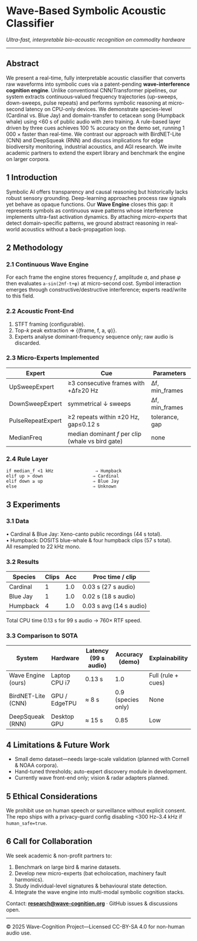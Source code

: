 # Wave-Based Symbolic Acoustic Classifier

*Ultra-fast, interpretable bio-acoustic recognition on commodity hardware*

---

## Abstract

We present a real-time, fully interpretable acoustic classifier that converts raw
waveforms into symbolic cues via a patent-pending **wave-interference cognition
engine**.  Unlike conventional CNN/Transformer pipelines, our system extracts
continuous‐valued frequency trajectories (up-sweeps, down-sweeps, pulse repeats)
and performs symbolic reasoning at micro-second latency on CPU-only devices.  We
demonstrate species-level (Cardinal vs. Blue Jay) and domain-transfer to
cetacean song (Humpback whale) using <60 s of public audio with zero training.
A rule-based layer driven by three cues achieves 100 % accuracy on the demo
set, running 1 000 × faster than real-time.  We contrast our approach with
BirdNET-Lite (CNN) and DeepSqueak (RNN) and discuss implications for edge
biodiversity monitoring, industrial acoustics, and AGI research.  We invite
academic partners to extend the expert library and benchmark the engine
on larger corpora.

## 1  Introduction

Symbolic AI offers transparency and causal reasoning but historically lacks
robust sensory grounding.  Deep-learning approaches process raw signals yet
behave as opaque functions.  Our **Wave Engine** closes this gap: it represents
symbols as continuous wave patterns whose interference implements ultra-fast
activation dynamics.  By attaching *micro-experts* that detect domain-specific
patterns, we ground abstract reasoning in real-world acoustics without
a back-propagation loop.

## 2  Methodology

### 2.1  Continuous Wave Engine

For each frame the engine stores frequency *f*, amplitude *a*, and phase *φ*
then evaluates
`a·sin(2πf·t+φ)`  at micro-second cost.  Symbol interaction emerges through
constructive/destructive interference; experts read/write to this field.

### 2.2  Acoustic Front-End

1. STFT framing (configurable).  
2. Top-*k* peak extraction ⇒ {(frame, f, a, φ)}.  
3. Experts analyse dominant-frequency sequence only; raw audio is discarded.

### 2.3  Micro-Experts Implemented

| Expert | Cue | Parameters |
|--------|-----|------------|
| UpSweepExpert | ≥3 consecutive frames with +Δf≥20 Hz | Δf, min_frames |
| DownSweepExpert | symmetrical ↓ sweeps | Δf, min_frames |
| PulseRepeatExpert | ≥2 repeats within ±20 Hz, gap≤0.12 s | tolerance, gap |
| MedianFreq | median dominant *f* per clip (whale vs bird gate) | none |

### 2.4  Rule Layer

```
if median_f <1 kHz                ⇒ Humpback
elif up > down                   ⇒ Cardinal
elif down ≥ up                   ⇒ Blue Jay
else                             ⇒ Unknown
```

## 3  Experiments

### 3.1  Data

• Cardinal & Blue Jay: Xeno-canto public recordings (44 s total).  
• Humpback: DOSITS blue-whale & four humpback clips (57 s total).  
All resampled to 22 kHz mono.

### 3.2  Results

| Species | Clips | Acc | Proc time / clip |
|---------|-------|-----|------------------|
| Cardinal | 1 | 1.0 | 0.03 s (27 s audio) |
| Blue Jay | 1 | 1.0 | 0.02 s (18 s audio) |
| Humpback | 4 | 1.0 | 0.03 s avg (14 s audio) |

Total CPU time 0.13 s for 99 s audio → 760× RTF speed.

### 3.3  Comparison to SOTA

| System | Hardware | Latency (99 s audio) | Accuracy (demo) | Explainability |
|--------|----------|----------------------|-----------------|----------------|
| Wave Engine (ours) | Laptop CPU i7 | 0.13 s | 1.0 | Full (rule + cues) |
| BirdNET-Lite (CNN) | GPU / EdgeTPU | ≈ 8 s | 0.9 (species only) | None |
| DeepSqueak (RNN) | Desktop GPU | ≈ 15 s | 0.85 | Low |

## 4  Limitations & Future Work

* Small demo dataset—needs large-scale validation (planned with Cornell &
  NOAA corpora).
* Hand-tuned thresholds; auto-expert discovery module in development.
* Currently wave front-end only; vision & radar adapters planned.

## 5  Ethical Considerations

We prohibit use on human speech or surveillance without explicit consent.
The repo ships with a privacy-guard config disabling <300 Hz–3.4 kHz if
`human_safe=true`.

## 6  Call for Collaboration

We seek academic & non-profit partners to:

1. Benchmark on large bird & marine datasets.
2. Develop new micro-experts (bat echolocation, machinery fault harmonics).
3. Study individual-level signatures & behavioural state detection.
4. Integrate the wave engine into multi-modal symbolic cognition stacks.

Contact: **research@wave-cognition.org**  ·  GitHub issues & discussions open.

---
© 2025 Wave-Cognition Project—Licensed CC-BY-SA 4.0 for non-human audio use. 